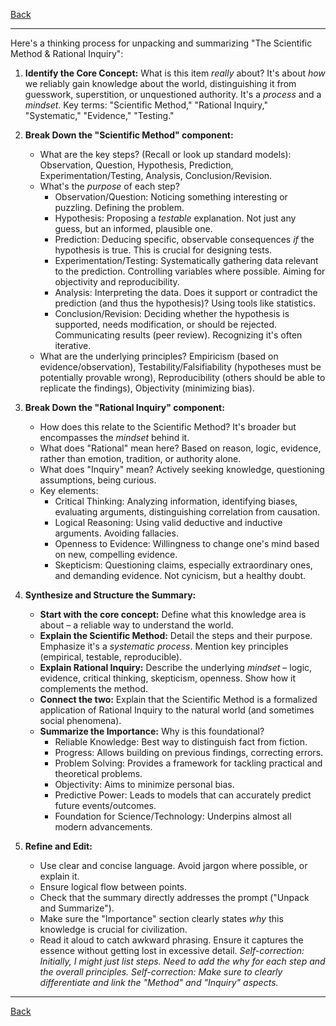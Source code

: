 [Back](.)

---

Here's a thinking process for unpacking and summarizing "The Scientific Method & Rational Inquiry":

1.  **Identify the Core Concept:** What is this item *really* about? It's about *how* we reliably gain knowledge about the world, distinguishing it from guesswork, superstition, or unquestioned authority. It's a *process* and a *mindset*. Key terms: "Scientific Method," "Rational Inquiry," "Systematic," "Evidence," "Testing."

2.  **Break Down the "Scientific Method" component:**
    *   What are the key steps? (Recall or look up standard models): Observation, Question, Hypothesis, Prediction, Experimentation/Testing, Analysis, Conclusion/Revision.
    *   What's the *purpose* of each step?
        *   Observation/Question: Noticing something interesting or puzzling. Defining the problem.
        *   Hypothesis: Proposing a *testable* explanation. Not just any guess, but an informed, plausible one.
        *   Prediction: Deducing specific, observable consequences *if* the hypothesis is true. This is crucial for designing tests.
        *   Experimentation/Testing: Systematically gathering data relevant to the prediction. Controlling variables where possible. Aiming for objectivity and reproducibility.
        *   Analysis: Interpreting the data. Does it support or contradict the prediction (and thus the hypothesis)? Using tools like statistics.
        *   Conclusion/Revision: Deciding whether the hypothesis is supported, needs modification, or should be rejected. Communicating results (peer review). Recognizing it's often iterative.
    *   What are the underlying principles? Empiricism (based on evidence/observation), Testability/Falsifiability (hypotheses must be potentially provable wrong), Reproducibility (others should be able to replicate the findings), Objectivity (minimizing bias).

3.  **Break Down the "Rational Inquiry" component:**
    *   How does this relate to the Scientific Method? It's broader but encompasses the *mindset* behind it.
    *   What does "Rational" mean here? Based on reason, logic, evidence, rather than emotion, tradition, or authority alone.
    *   What does "Inquiry" mean? Actively seeking knowledge, questioning assumptions, being curious.
    *   Key elements:
        *   Critical Thinking: Analyzing information, identifying biases, evaluating arguments, distinguishing correlation from causation.
        *   Logical Reasoning: Using valid deductive and inductive arguments. Avoiding fallacies.
        *   Openness to Evidence: Willingness to change one's mind based on new, compelling evidence.
        *   Skepticism: Questioning claims, especially extraordinary ones, and demanding evidence. Not cynicism, but a healthy doubt.

4.  **Synthesize and Structure the Summary:**
    *   **Start with the core concept:** Define what this knowledge area is about – a reliable way to understand the world.
    *   **Explain the Scientific Method:** Detail the steps and their purpose. Emphasize it's a *systematic process*. Mention key principles (empirical, testable, reproducible).
    *   **Explain Rational Inquiry:** Describe the underlying *mindset* – logic, evidence, critical thinking, skepticism, openness. Show how it complements the method.
    *   **Connect the two:** Explain that the Scientific Method is a formalized application of Rational Inquiry to the natural world (and sometimes social phenomena).
    *   **Summarize the Importance:** Why is this foundational?
        *   Reliable Knowledge: Best way to distinguish fact from fiction.
        *   Progress: Allows building on previous findings, correcting errors.
        *   Problem Solving: Provides a framework for tackling practical and theoretical problems.
        *   Objectivity: Aims to minimize personal bias.
        *   Predictive Power: Leads to models that can accurately predict future events/outcomes.
        *   Foundation for Science/Technology: Underpins almost all modern advancements.

5.  **Refine and Edit:**
    *   Use clear and concise language. Avoid jargon where possible, or explain it.
    *   Ensure logical flow between points.
    *   Check that the summary directly addresses the prompt ("Unpack and Summarize").
    *   Make sure the "Importance" section clearly states *why* this knowledge is crucial for civilization.
    *   Read it aloud to catch awkward phrasing. Ensure it captures the essence without getting lost in excessive detail. *Self-correction: Initially, I might just list steps. Need to add the *why* for each step and the overall principles.* *Self-correction: Make sure to clearly differentiate and link the "Method" and "Inquiry" aspects.*

---

[Back](.)
